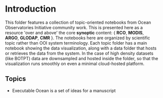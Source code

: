 # Introduction  

This folder features a collection of topic-oriented notebooks from Ocean Observatories Initiative community work. 
This is presented here as a resource 'over and above' the core **synoptic** content: 
{ **RCO**, **MODIS**, **ARGO**, **GLODAP**, **CMR** }. 
The notebooks here are organized by scientific topic rather than OOI system terminology.
Each topic folder has a main notebook showing the data visualization, along with a data folder that hosts or retrieves the data from the system. In the case of high density datasets (like BOTPT) data are downsampled and hosted inside the folder, so that the visualization runs smoothly on even a minimal cloud-hosted platform. 

## Topics

* Executable Ocean is a set of ideas for a manuscript
